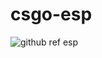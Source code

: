 # csgo-esp

![github ref esp](https://user-images.githubusercontent.com/122036579/211885818-db4ff8c8-5900-4932-b159-d2a48cbe3440.gif)
